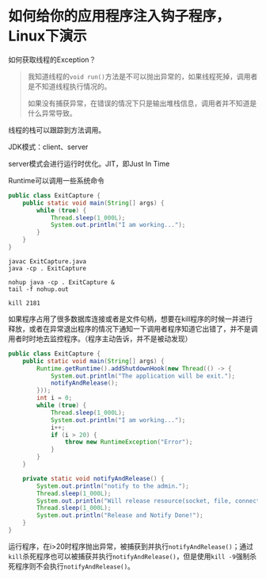 # 如何给你的应用程序注入钩子程序，Linux下演示

如何获取线程的Exception？

> 我知道线程的`void run()`方法是不可以抛出异常的，如果线程死掉，调用者是不知道线程执行情况的。
>
> 如果没有捕获异常，在错误的情况下只是输出堆栈信息，调用者并不知道是什么异常导致。

线程的栈可以跟踪到方法调用。



JDK模式：client、server

server模式会进行运行时优化。JIT，即Just In Time

Runtime可以调用一些系统命令



```java
public class ExitCapture {
    public static void main(String[] args) {
        while (true) {
            Thread.sleep(1_000L);
            System.out.println("I am working...");
        }
    }
}
```

```shell
javac ExitCapture.java
java -cp . ExitCapture

nohup java -cp . ExitCapture &
tail -f nohup.out

kill 2181
```

如果程序占用了很多数据库连接或者是文件句柄，想要在kill程序的时候一并进行释放，或者在异常退出程序的情况下通知一下调用者程序知道它出错了，并不是调用者时时地去监控程序。（程序主动告诉，并不是被动发现）



```java
public class ExitCapture {
    public static void main(String[] args) {
        Runtime.getRuntime().addShutdownHook(new Thread(() -> {
            System.out.println("The application will be exit.");
            notifyAndRelease();
        }));
        int i = 0;
        while (true) {
            Thread.sleep(1_000L);
            System.out.println("I am working...");
            i++;
            if (i > 20) {
                throw new RuntimeException("Error");
            }
        }
    }

    private static void notifyAndRelease() {
        System.out.println("notify to the admin.");
        Thread.sleep(1_000L);
        System.out.println("Will release resource(socket, file, connection.)");
        Thread.sleep(1_000L);
        System.out.println("Release and Notify Done!");
    }
}
```

运行程序，在i>20时程序抛出异常，被捕获到并执行`notifyAndRelease()`；通过`kill`杀死程序也可以被捕获并执行`notifyAndRelease()`，但是使用`kill -9`强制杀死程序则不会执行`notifyAndRelease()`。

